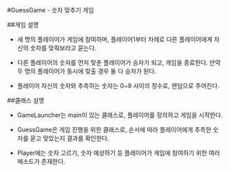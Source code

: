 #GuessGame - 숫자 맞추기 게임

##게임 설명

* 세 명의 플레이어가 게임에 참여하며, 플레이어1부터 차례로 다른 플레이어에게 자신의 숫자를 맞춰보라고 묻는다. 

* 다른 플레이어의 숫자를 먼저 맞춘 플레이어가 승자가 되고, 게임을 종료한다. 만약 두 명의 플레이어가 동시에 맞출 경우 둘 다 승자가 된다.

* 플레이어 자신의 숫자와 추측하는 숫자는 0~9 사이의 정수로, 랜덤으로 주어진다.

##클래스 설명

* GameLauncher는 main이 있는 클래스로, 플레이어를 정의하고 게임을 시작한다.

* GuessGame은 게임 진행을 위한 클래스로, 순서에 따라 플레이어에게 추측한 숫자를 묻고 맞았는지 결과를 확인한다.

* Player에는 숫자 고르기, 숫자 예상하기 등  플레이어가 게임에 참여하기 위한 여러 메소드가 존재한다.
